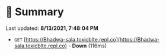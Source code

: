 # 📖 Summary
Last updated: **8/13/2021, 7:48:04 PM**

- `GET` [https://Bhadwa-sala.toxicblte.repl.co](https://Bhadwa-sala.toxicblte.repl.co) - **Down** (116ms)
